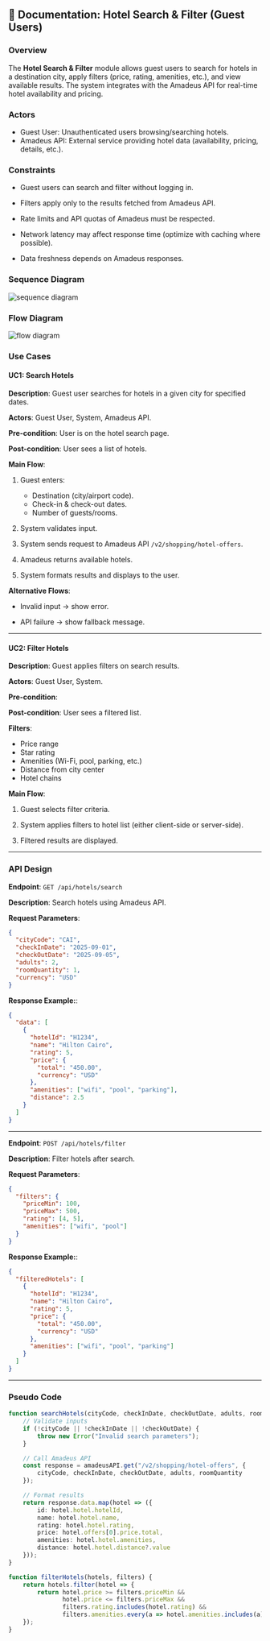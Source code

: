 ## 📖 Documentation: Hotel Search & Filter (Guest Users)

### Overview 
The **Hotel Search & Filter** module allows guest users to search for hotels in a destination city, apply filters (price, rating, amenities, etc.), and view available results. The system integrates with the Amadeus API for real-time hotel availability and pricing.



### Actors

- Guest User: Unauthenticated users browsing/searching hotels.
- Amadeus API: External service providing hotel data (availability, pricing, details, etc.). 



### Constraints
- Guest users can search and filter without logging in.

- Filters apply only to the results fetched from Amadeus API.

- Rate limits and API quotas of Amadeus must be respected.

- Network latency may affect response time (optimize with caching where possible).

- Data freshness depends on Amadeus responses.


### Sequence Diagram
![sequence diagram](https://drive.google.com/uc?export=view&id=1l91T5e6_FtTwCQUZDWj8nLi_ku5FkPIz)



### Flow Diagram
![flow diagram](https://drive.google.com/uc?export=view&id=1t5ZFGDA6d2c3tR5t4amradZc_2ytHxAO)



### Use Cases 

#### UC1: Search Hotels

**Description**: Guest user searches for hotels in a given city for specified dates.

**Actors**: Guest User, System, Amadeus API.

**Pre-condition**: User is on the hotel search page.

**Post-condition**: User sees a list of hotels.

**Main Flow**:

1. Guest enters:

    - Destination (city/airport code).
    - Check-in & check-out dates.
    - Number of guests/rooms.

2. System validates input.

3. System sends request to Amadeus API `/v2/shopping/hotel-offers`.

4. Amadeus returns available hotels.

5. System formats results and displays to the user.

**Alternative Flows**:

- Invalid input → show error.

- API failure → show fallback message.

--- 

#### UC2: Filter Hotels

**Description**: Guest applies filters on search results.

**Actors**: Guest User, System.

**Pre-condition**: 

**Post-condition**: User sees a filtered list.

**Filters**:

- Price range
- Star rating
- Amenities (Wi-Fi, pool, parking, etc.)
- Distance from city center
- Hotel chains

**Main Flow**:

1. Guest selects filter criteria.

2. System applies filters to hotel list (either client-side or server-side).

3. Filtered results are displayed.

---

### API Design

**Endpoint**: `GET /api/hotels/search`

**Description**: Search hotels using Amadeus API.

**Request Parameters**:
```json
{
  "cityCode": "CAI",
  "checkInDate": "2025-09-01",
  "checkOutDate": "2025-09-05",
  "adults": 2,
  "roomQuantity": 1,
  "currency": "USD"
}
```

**Response Example:**:
```json
{
  "data": [
    {
      "hotelId": "H1234",
      "name": "Hilton Cairo",
      "rating": 5,
      "price": {
        "total": "450.00",
        "currency": "USD"
      },
      "amenities": ["wifi", "pool", "parking"],
      "distance": 2.5
    }
  ]
}
```

---

**Endpoint**: `POST /api/hotels/filter`

**Description**: Filter hotels after search.

**Request Parameters**:
```json
{ 
  "filters": {
    "priceMin": 100,
    "priceMax": 500,
    "rating": [4, 5],
    "amenities": ["wifi", "pool"]
  }
}
```

**Response Example:**:
```json
{
  "filteredHotels": [
    {
      "hotelId": "H1234",
      "name": "Hilton Cairo",
      "rating": 5,
      "price": {
        "total": "450.00",
        "currency": "USD"
      },
      "amenities": ["wifi", "pool", "parking"]
    }
  ]
}
```
---

### Pseudo Code

```typescript
function searchHotels(cityCode, checkInDate, checkOutDate, adults, roomQuantity) {
    // Validate inputs
    if (!cityCode || !checkInDate || !checkOutDate) {
        throw new Error("Invalid search parameters");
    }

    // Call Amadeus API
    const response = amadeusAPI.get("/v2/shopping/hotel-offers", {
        cityCode, checkInDate, checkOutDate, adults, roomQuantity
    });

    // Format results
    return response.data.map(hotel => ({
        id: hotel.hotel.hotelId,
        name: hotel.hotel.name,
        rating: hotel.hotel.rating,
        price: hotel.offers[0].price.total,
        amenities: hotel.hotel.amenities,
        distance: hotel.hotel.distance?.value
    }));
}

function filterHotels(hotels, filters) {
    return hotels.filter(hotel => {
        return hotel.price >= filters.priceMin &&
               hotel.price <= filters.priceMax &&
               filters.rating.includes(hotel.rating) &&
               filters.amenities.every(a => hotel.amenities.includes(a));
    });
}
```



